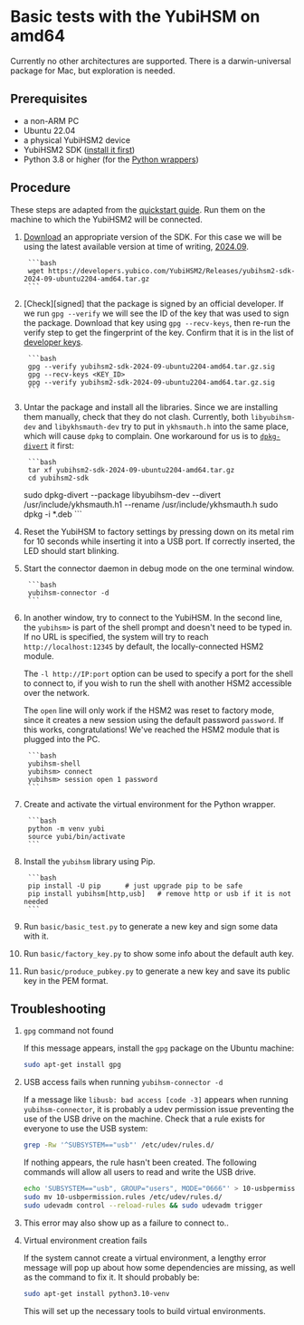 # Basic tests with the YubiHSM on amd64

Currently no other architectures are supported.
There is a darwin-universal package for Mac, but exploration is needed.

## Prerequisites

- a non-ARM PC
- Ubuntu 22.04
- a physical YubiHSM2 device
- YubiHSM2 SDK ([install it first][getsdk])
- Python 3.8 or higher (for the [Python wrappers][pyhsm2])

## Procedure

These steps are adapted from the [quickstart guide][getsdk]. Run them on the machine to which the
YubiHSM2 will be connected.

1. [Download][sdkrel] an appropriate version of the SDK. For this case we will be using
   the latest available version at time of writing, [2024.09][202409].

        ```bash
        wget https://developers.yubico.com/YubiHSM2/Releases/yubihsm2-sdk-2024-09-ubuntu2204-amd64.tar.gz
        ```

2. [Check][signed] that the package is signed by an official developer. If we run `gpg --verify`
   we will see the ID of the key that was used to sign the package. Download that key using `gpg
    --recv-keys`, then re-run the verify step to get the fingerprint of the key. Confirm that it
   is in the list of [developer keys][devkey].

        ```bash
        gpg --verify yubihsm2-sdk-2024-09-ubuntu2204-amd64.tar.gz.sig
        gpg --recv-keys <KEY_ID>
        gpg --verify yubihsm2-sdk-2024-09-ubuntu2204-amd64.tar.gz.sig
        ```

3. Untar the package and install all the libraries. Since we are installing them manually, check
   that they do not clash. Currently, both `libyubihsm-dev` and `libykhsmauth-dev` try to put in
   `ykhsmauth.h` into the same place, which will cause `dpkg` to complain. One workaround for us
   is to [`dpkg-divert`][divert] it first:

        ```bash
        tar xf yubihsm2-sdk-2024-09-ubuntu2204-amd64.tar.gz
        cd yubihsm2-sdk
	sudo dpkg-divert --package libyubihsm-dev --divert /usr/include/ykhsmauth.h1 --rename /usr/include/ykhsmauth.h
        sudo dpkg -i *.deb
        ```

4. Reset the YubiHSM to factory settings by pressing down on its metal rim for 10 seconds while
   inserting it into a USB port. If correctly inserted, the LED should start blinking.

5. Start the connector daemon in debug mode on the one terminal window.

        ```bash
        yubihsm-connector -d
        ```

6. In another window, try to connect to the YubiHSM. In the second line, the `yubihsm>` is part
   of the shell prompt and doesn't need to be typed in. If no URL is specified, the system will
   try to reach `http://localhost:12345` by default, the locally-connected HSM2 module.

   The `-l http://IP:port` option can be used to specify a port for the shell to connect to, if
   you wish to run the shell with another HSM2 accessible over the network.

   The `open` line will only work if the HSM2 was reset to factory mode, since it creates a new
   session using the default password `password`. If this works, congratulations! We've reached
   the HSM2 module that is plugged into the PC.

        ```bash
        yubihsm-shell
        yubihsm> connect
        yubihsm> session open 1 password
        ```

7. Create and activate the virtual environment for the Python wrapper.

        ```bash
        python -m venv yubi
        source yubi/bin/activate
        ```

8. Install the `yubihsm` library using Pip.

        ```bash
        pip install -U pip		# just upgrade pip to be safe
        pip install yubihsm[http,usb]	# remove http or usb if it is not needed
        ```

9. Run `basic/basic_test.py` to generate a new key and sign some data with it.

10. Run `basic/factory_key.py` to show some info about the default auth key.

11. Run `basic/produce_pubkey.py` to generate a new key and save its public key in the PEM format.

## Troubleshooting

1. `gpg` command not found

   If this message appears, install the `gpg` package on the Ubuntu machine:

   ```bash
   sudo apt-get install gpg
   ```

2. USB access fails when running `yubihsm-connector -d`

   If a message like `libusb: bad access [code -3]` appears when running `yubihsm-connector`, it
   is probably a udev permission issue preventing the use of the USB drive on the machine. Check
   that a rule exists for everyone to use the USB system:

   ```bash
   grep -Rw '^SUBSYSTEM=="usb"' /etc/udev/rules.d/
   ```

   If nothing appears, the rule hasn't been created. The following commands will allow all users
   to read and write the USB drive.

   ```bash
   echo 'SUBSYSTEM=="usb", GROUP="users", MODE="0666"' > 10-usbpermission.rules
   sudo mv 10-usbpermission.rules /etc/udev/rules.d/
   sudo udevadm control --reload-rules && sudo udevadm trigger
   ```

3. This error may also show up as a failure to connect to..

4. Virtual environment creation fails

   If the system cannot create a virtual environment, a lengthy error message will pop up about
   how some dependencies are missing, as well as the command to fix it. It should probably be:

   ```bash
   sudo apt-get install python3.10-venv
   ```
   This will set up the necessary tools to build virtual environments.

[pyhsm2]:	https://github.com/Yubico/python-yubihsm
[sdkrel]:	https://developers.yubico.com/YubiHSM2/Releases/
[getsdk]:	https://docs.yubico.com/hardware/yubihsm-2/hsm-2-user-guide/hsm2-quick-start.html
[202409]:	https://developers.yubico.com/YubiHSM2/Releases/yubihsm2-sdk-2024-09-ubuntu2204-amd64.tar.gz
[devkey]:	https://developers.yubico.com/Software_Projects/Software_Signing.html
[divert]:	https://linux.die.net/man/8/dpkg-divert
